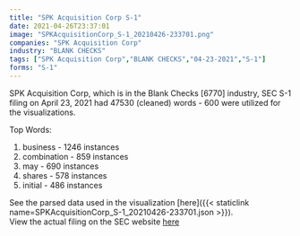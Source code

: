 ```yaml
---
title: "SPK Acquisition Corp S-1"
date: 2021-04-26T23:37:01
image: "SPKAcquisitionCorp_S-1_20210426-233701.png"
companies: "SPK Acquisition Corp"
industry: "BLANK CHECKS"
tags: ["SPK Acquisition Corp","BLANK CHECKS","04-23-2021","S-1"]
forms: "S-1"
---
```

SPK Acquisition Corp, which is in the Blank Checks [6770] industry, SEC S-1 filing on April 23, 2021 had 47530 (cleaned) words - 600 were utilized for the visualizations.

Top Words:
1. business - 1246 instances
2. combination - 859 instances
3. may - 690 instances
4. shares - 578 instances
5. initial - 486 instances


See the parsed data used in the visualization [here]({{< staticlink name=SPKAcquisitionCorp_S-1_20210426-233701.json >}}).  
View the actual filing on the SEC website [here](https://www.sec.gov/Archives/edgar/data/1848097/0001575705-21-000212.txt)